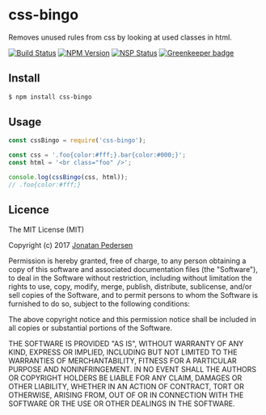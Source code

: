 # css-bingo
Removes unused rules from css by looking at used classes in html.

[![Build Status](https://travis-ci.org/jonatanpedersen/css-bingo.svg?branch=master)](https://travis-ci.org/jonatanpedersen/css-bingo)
[![NPM Version](https://img.shields.io/npm/v/css-bingo.svg)](https://www.npmjs.com/package/css-bingo)
[![NSP Status](https://nodesecurity.io/orgs/jonatanpedersen/projects/efea09c6-afbc-4f30-ac78-f948c9b9928a/badge)](https://nodesecurity.io/orgs/jonatanpedersen/projects/efea09c6-afbc-4f30-ac78-f948c9b9928a)
[![Greenkeeper badge](https://badges.greenkeeper.io/jonatanpedersen/css-bingo.svg)](https://greenkeeper.io/)

## Install
``` bash
$ npm install css-bingo
```

## Usage

``` javascript
const cssBingo = require('css-bingo');

const css = '.foo{color:#fff;}.bar{color:#000;}';
const html = '<br class="foo" />';

console.log(cssBingo(css, html));
// .foo{color:#fff;}
```

## Licence
The MIT License (MIT)

Copyright (c) 2017 [Jonatan Pedersen](https://www.jonatanpedersen.com/)

Permission is hereby granted, free of charge, to any person obtaining a copy
of this software and associated documentation files (the "Software"), to deal
in the Software without restriction, including without limitation the rights
to use, copy, modify, merge, publish, distribute, sublicense, and/or sell
copies of the Software, and to permit persons to whom the Software is
furnished to do so, subject to the following conditions:

The above copyright notice and this permission notice shall be included in
all copies or substantial portions of the Software.

THE SOFTWARE IS PROVIDED "AS IS", WITHOUT WARRANTY OF ANY KIND, EXPRESS OR
IMPLIED, INCLUDING BUT NOT LIMITED TO THE WARRANTIES OF MERCHANTABILITY,
FITNESS FOR A PARTICULAR PURPOSE AND NONINFRINGEMENT. IN NO EVENT SHALL THE
AUTHORS OR COPYRIGHT HOLDERS BE LIABLE FOR ANY CLAIM, DAMAGES OR OTHER
LIABILITY, WHETHER IN AN ACTION OF CONTRACT, TORT OR OTHERWISE, ARISING FROM,
OUT OF OR IN CONNECTION WITH THE SOFTWARE OR THE USE OR OTHER DEALINGS IN
THE SOFTWARE.
